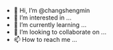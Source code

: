 - 👋 Hi, I’m @changshengmin
- 👀 I’m interested in ...
- 🌱 I’m currently learning ...
- 💞️ I’m looking to collaborate on ...
- 📫 How to reach me ...

<!---
changshengmin/changshengmin is a ✨ special ✨ repository because its `README.md` (this file) appears on your GitHub profile.
You can click the Preview link to take a look at your changes.
--->
